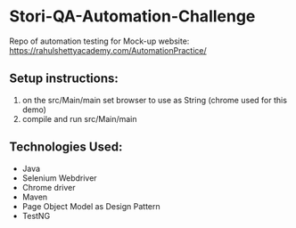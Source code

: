# Stori-QA-Automation-Challenge
Repo of automation testing for Mock-up website: 
https://rahulshettyacademy.com/AutomationPractice/

## Setup instructions:
1. on the src/Main/main set browser to use as String 
    (chrome used for this demo)
2. compile and run src/Main/main

## Technologies Used:
- Java
- Selenium Webdriver
- Chrome driver
- Maven
- Page Object Model as Design Pattern
- TestNG
